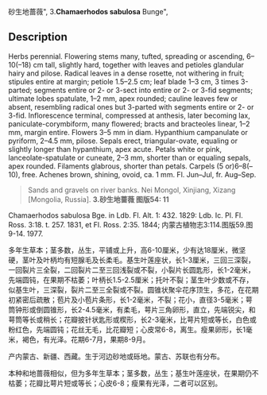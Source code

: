 砂生地蔷薇",
3.**Chamaerhodos sabulosa** Bunge",

## Description
Herbs perennial. Flowering stems many, tufted, spreading or ascending, 6–10(–18) cm tall, slightly hard, together with leaves and petioles glandular hairy and pilose. Radical leaves in a dense rosette, not withering in fruit; stipules entire at margin; petiole 1.5–2.5 cm; leaf blade 1–3 cm, 3 times 3-parted; segments entire or 2- or 3-sect into entire or 2- or 3-fid segments; ultimate lobes spatulate, 1–2 mm, apex rounded; cauline leaves few or absent, resembling radical ones but 3-parted with segments entire or 2- or 3-fid. Inflorescence terminal, compressed at anthesis, later becoming lax, paniculate-corymbiform, many flowered; bracts and bracteoles linear, 1–2 mm, margin entire. Flowers 3–5 mm in diam. Hypanthium campanulate or pyriform, 2–4.5 mm, pilose. Sepals erect, triangular-ovate, equaling or slightly longer than hypanthium, apex acute. Petals white or pink, lanceolate-spatulate or cuneate, 2–3 mm, shorter than or equaling sepals, apex rounded. Filaments glabrous, shorter than petals. Carpels (5 or)6–8(–10), free. Achenes brown, shining, ovoid, ca. 1 mm. Fl. Jun–Jul, fr. Aug–Sep.

> Sands and gravels on river banks.  Nei Mongol, Xinjiang, Xizang [Mongolia, Russia].
**3.砂生地蔷薇 图版54: 11**

Chamaerhodos sabulosa Bge. in Ldb. Fl. Alt. 1: 432. 1829: Ldb. Ic. Pl. Fl. Ross. 3:18. t. 257. 1831, et Fl. Ross. 2:35. 1844; 内蒙古植物志3:114.图版59.图9-14. 1977.

多年生草本；茎多数，丛生，平铺或上升，高6-10厘米，少有达18厘米，微坚硬，茎叶及叶柄均有短腺毛及长柔毛。基生叶莲座状，长1-3厘米，三回三深裂，一回裂片三全裂，二回裂片二至三回浅裂或不裂，小裂片长圆匙形，长1-2毫米，先端圆钝，在果期不枯萎；叶柄长1.5-2.5厘米；托叶不裂；茎生叶少数或不存，似基生叶，三深裂，裂片二至三全裂或不裂。圆锥状聚伞花序顶生，多花，在花期初紧密后疏散；苞片及小苞片条形，长1-2毫米，不裂；花小，直径3-5毫米；萼筒钟形或倒圆锥形，长2-4.5毫米，有柔毛，萼片三角卵形，直立，先端锐尖，和萼筒等长或稍长；花瓣披针状匙形或楔形，长2-3毫米，比萼片短或等长，白色或粉红色，先端圆钝；花丝无毛，比花瓣短；心皮常6-8，离生。瘦果卵形，长1毫米，褐色，有光泽。花期6-7月，果期8-9月。

产内蒙古、新疆、西藏。生于河边砂地或砾地。蒙古、苏联也有分布。

本种和地蔷薇相似，但为多年生草本；茎多数，丛生；基生叶莲座状，在果期仍不枯萎；花瓣比萼片短或等长；心皮6-8；瘦果有光泽，二者可以区别。
